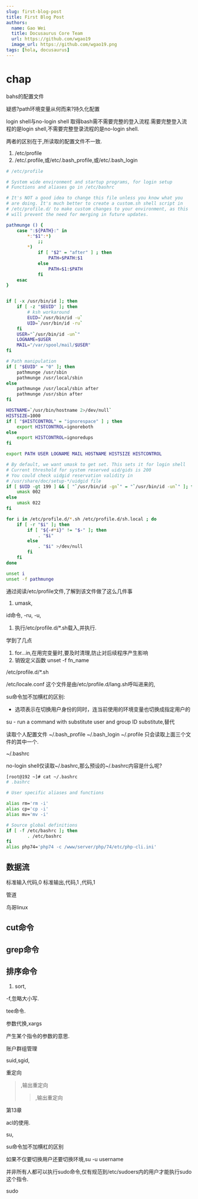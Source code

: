 ```yaml
---
slug: first-blog-post
title: First Blog Post
authors:
  name: Gao Wei
  title: Docusaurus Core Team
  url: https://github.com/wgao19
  image_url: https://github.com/wgao19.png
tags: [hola, docusaurus]
---
```




# chap



bahs的配置文件

疑惑?path环境变量从何而来?持久化配置


login shell与no-login shell
取得bash需不需要完整的登入流程.需要完整登入流程的是login shell,不需要完整登录流程的是no-login shell.

两者的区别在于,所读取的配置文件不一致.
1. /etc/profile
2. /etc/.profile,或/etc/.bash_profile,或/etc/.bash_login


```bash title="/etc/profile"
# /etc/profile

# System wide environment and startup programs, for login setup
# Functions and aliases go in /etc/bashrc

# It's NOT a good idea to change this file unless you know what you
# are doing. It's much better to create a custom.sh shell script in
# /etc/profile.d/ to make custom changes to your environment, as this
# will prevent the need for merging in future updates.

pathmunge () {
    case ":${PATH}:" in
        *:"$1":*)
            ;;
        *)
            if [ "$2" = "after" ] ; then
                PATH=$PATH:$1
            else
                PATH=$1:$PATH
            fi
    esac
}


if [ -x /usr/bin/id ]; then
    if [ -z "$EUID" ]; then
        # ksh workaround
        EUID=`/usr/bin/id -u`
        UID=`/usr/bin/id -ru`
    fi
    USER="`/usr/bin/id -un`"
    LOGNAME=$USER
    MAIL="/var/spool/mail/$USER"
fi

# Path manipulation
if [ "$EUID" = "0" ]; then
    pathmunge /usr/sbin
    pathmunge /usr/local/sbin
else
    pathmunge /usr/local/sbin after
    pathmunge /usr/sbin after
fi

HOSTNAME=`/usr/bin/hostname 2>/dev/null`
HISTSIZE=1000
if [ "$HISTCONTROL" = "ignorespace" ] ; then
    export HISTCONTROL=ignoreboth
else
    export HISTCONTROL=ignoredups
fi

export PATH USER LOGNAME MAIL HOSTNAME HISTSIZE HISTCONTROL

# By default, we want umask to get set. This sets it for login shell
# Current threshold for system reserved uid/gids is 200
# You could check uidgid reservation validity in
# /usr/share/doc/setup-*/uidgid file
if [ $UID -gt 199 ] && [ "`/usr/bin/id -gn`" = "`/usr/bin/id -un`" ]; then
    umask 002
else
    umask 022
fi

for i in /etc/profile.d/*.sh /etc/profile.d/sh.local ; do
    if [ -r "$i" ]; then
        if [ "${-#*i}" != "$-" ]; then
            . "$i"
        else
            . "$i" >/dev/null
        fi
    fi
done

unset i
unset -f pathmunge

```


通过阅读/etc/profile文件,了解到该文件做了这么几件事
1. umask,




id命令,
-ru,
-u,


1. 执行/etc/profile.d/*.sh载入,并执行.


学到了几点
1. for...in,在用完变量时,要及时清理,防止对后续程序产生影响
2. 销毁定义函数 unset -f fn_name





/etc/profile.d/*.sh


/etc/locale.conf
这个文件是由/etc/profile.d/lang.sh呼叫进来的,







su命令加不加横杠的区别:
- 选项表示在切换用户身份的同时，连当前使用的环境变量也切换成指定用户的

su - run a command with substitute user and group ID
substitute,替代



读取个人配置文件
~/.bash_profile
~/.bash_login
~/.profile
只会读取上面三个文件的其中一个.



~/.bashrc

no-login shell仅读取~/.bashrc,那么预设的~/.bashrc内容是什么呢?
```bash
[root@192 ~]# cat ~/.bashrc
# .bashrc

# User specific aliases and functions

alias rm='rm -i'
alias cp='cp -i'
alias mv='mv -i'

# Source global definitions
if [ -f /etc/bashrc ]; then
        . /etc/bashrc
fi
alias php74='php74 -c /www/server/php/74/etc/php-cli.ini'

```



## 数据流


标准输入代码,0
标准输出,代码,1
,代码,1




管道



鸟哥linux









## cut命令


## grep命令

## 排序命令

1. sort,

-f,忽略大小写.



tee命令.


参数代换,xargs

产生某个指令的参数的意思.





账户群组管理

suid,sgid,




重定向

>,输出重定向
>>,输出重定向







第13章

acl的使用.



su,

su命令加不加横杠的区别


如果不仅要切换用户还要切换环境,su -u username



并非所有人都可以执行sudo命令,仅有规范到/etc/sudoers内的用户才能执行sudo这个指令.




sudo

